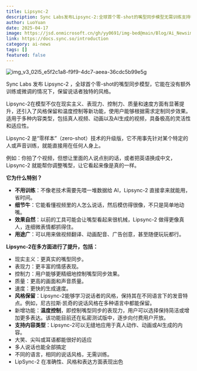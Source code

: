 ```yaml
---
title: Lipsync-2
description: Sync Labs发布Lipsync-2:全球首个零-shot的嘴型同步模型无需训练支持嘴型同步控制
author: LuoYuan
date: 2025-04-17
image: https://jsd.onmicrosoft.cn/gh/yy0691/img-bed@main/Blog/Ai_Newsimg_v3_02l5_e5f2c1a8-f9f9-4dc7-aeea-36cdc5b99e5g.jpg
link: https://docs.sync.so/introduction
category: ai-news
tags: []
featured: false
---
```


![img_v3_02l5_e5f2c1a8-f9f9-4dc7-aeea-36cdc5b99e5g](https://jsd.onmicrosoft.cn/gh/yy0691/img-bed@main/Blog/Ai_Newsimg_v3_02l5_e5f2c1a8-f9f9-4dc7-aeea-36cdc5b99e5g.jpg)

Sync Labs 发布 Lipsync-2 ，全球首个零-shot的嘴型同步模型，它能在没有额外训练或微调的情况下，保留说话者独特的风格。

Lipsync-2在模型不仅在现实主义、表现力、控制力、质量和速度方面有显著提升，还引入了风格保留和温度控制等新功能，使用户能够根据需求定制同步效果。适用于多种内容类型，包括真人视频、动画以及AI生成的视频，具备极高的灵活性和适应性。

Lipsync-2 是“零样本”（zero-shot）技术的升级版，它不用事先针对某个特定的人或声音训练，就能直接用在任何人身上。

例如：你拍了个视频，但想让里面的人说点别的话，或者把英语换成中文，Lipsync-2 就能帮你调整嘴型，让它看起来像是真的一样。

**它为什么特别？**

- **不用训练**：不像老技术需要先喂一堆数据给 AI，Lipsync-2 直接拿来就能用，省时间。
- **细节牛**：它能看懂视频里的人怎么说话，然后模仿得很像，不只是简单地动嘴。
- **效果自然**：以前的工具可能会让嘴型看起来很机械，Lipsync-2 做得更像真人，连细微表情都抓得住。
- **用途广**：可以用来做视频翻译、动画配音、广告创意，甚至随便玩玩都行。

**Lipsync-2在多方面进行了提升，包括：**

- 现实主义：更真实的嘴型同步。
- 表现力：更丰富的情感表现。
- 控制力：用户能够更精细地控制嘴型同步效果。
- 质量：更高的画面和声音质量。
- 速度：更快的生成速度。
- **风格保留**：Lipsync-2能够学习说话者的风格，保持其在不同语言下的发音特点。例如，尼古拉斯·凯奇的说话风格在多种语言中都能保留。
- 新增功能：**温度控制**，即控制嘴型同步的表现力，用户可以选择保持简洁或增加更多表达。该功能目前还在私密测试版中，逐步向付费用户开放。
- **支持内容类型**：Lipsync-2可以无缝地应用于真人动作、动画或AI生成的内容。
- 大笑、尖叫或耳语都能很好的适应
- 多人说话也能全部搞定
- 不同的语言，相同的说话风格，无需训练。
- LipSync-2 在准确性、风格和表达方面表现出色